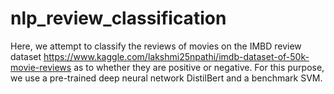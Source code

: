 # nlp_review_classification
Here, we attempt to classify the reviews of movies on the IMBD review dataset https://www.kaggle.com/lakshmi25npathi/imdb-dataset-of-50k-movie-reviews as to whether they are positive or negative. For this purpose, we use a pre-trained deep neural network DistilBert and a benchmark SVM.
